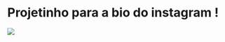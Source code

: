# Projetinho para a bio do instagram !


<a href = "https://joanadayse.github.io/insta/"><img src="https://img.shields.io/badge/PRO-JETO-ff69b4" target="_blank"></a>
